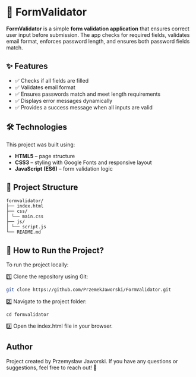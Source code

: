 # 📝 FormValidator

**FormValidator** is a simple **form validation application** that ensures correct user input before submission. The app checks for required fields, validates email format, enforces password length, and ensures both password fields match.

## ✨ Features

- ✅ Checks if all fields are filled
- ✅ Validates email format
- ✅ Ensures passwords match and meet length requirements
- ✅ Displays error messages dynamically
- ✅ Provides a success message when all inputs are valid

## 🛠 Technologies

This project was built using:

- **HTML5** – page structure
- **CSS3** – styling with Google Fonts and responsive layout
- **JavaScript (ES6)** – form validation logic

## 📁 Project Structure

```
formvalidator/
├── index.html
├── css/
│ └── main.css
├── js/
│ └── script.js
└── README.md
```

## 🚀 How to Run the Project?

To run the project locally:

1️⃣ Clone the repository using Git:

```bash
git clone https://github.com/PrzemekJaworski/FormValidator.git
```

2️⃣ Navigate to the project folder:

```
cd formvalidator
```

3️⃣ Open the index.html file in your browser.

## Author

Project created by Przemysław Jaworski.
If you have any questions or suggestions, feel free to reach out! 🚀
